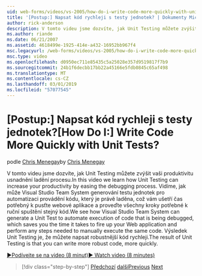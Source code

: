 ```yaml
---
uid: web-forms/videos/vs-2005/how-do-i-write-code-more-quickly-with-unit-tests
title: '[Postup:] Napsat kód rychleji s testy jednotek? | Dokumenty Microsoft'
author: rick-anderson
description: V tomto videu jsme dozvíte, jak Unit Testing můžete zvýšit vaši produktivitu usnadnění ladění procesu. Můžeme vidět, jak může Visual Studio Team System generovat U....
ms.author: riande
ms.date: 06/21/2007
ms.assetid: 4618499e-1925-414e-a432-16952bb967f4
msc.legacyurl: /web-forms/videos/vs-2005/how-do-i-write-code-more-quickly-with-unit-tests
msc.type: video
ms.openlocfilehash: d0950ec711e85435c5a25028e357d9519817f7b9
ms.sourcegitcommit: 24b1f6decbb17bb22a45166e5fdb0845c65af498
ms.translationtype: MT
ms.contentlocale: cs-CZ
ms.lasthandoff: 03/01/2019
ms.locfileid: "57077545"
---
```

<a name="how-do-i-write-code-more-quickly-with-unit-tests"></a><span data-ttu-id="1462a-105">[Postup:] Napsat kód rychleji s testy jednotek?</span><span class="sxs-lookup"><span data-stu-id="1462a-105">[How Do I:] Write Code More Quickly with Unit Tests?</span></span>
====================
<span data-ttu-id="1462a-106">podle [Chris Menegay](https://twitter.com/CMenegay)</span><span class="sxs-lookup"><span data-stu-id="1462a-106">by [Chris Menegay](https://twitter.com/CMenegay)</span></span>

<span data-ttu-id="1462a-107">V tomto videu jsme dozvíte, jak Unit Testing můžete zvýšit vaši produktivitu usnadnění ladění procesu.</span><span class="sxs-lookup"><span data-stu-id="1462a-107">In this video we learn how Unit Testing can increase your productivity by easing the debugging process.</span></span> <span data-ttu-id="1462a-108">Vidíme, jak může Visual Studio Team System generování testu jednotek pro automatizaci provádění kódu, který je právě laděna, což vám ušetří čas potřebný k pusťte webové aplikace a proveďte všechny kroky potřebné k ruční spuštění stejný kód.</span><span class="sxs-lookup"><span data-stu-id="1462a-108">We see how Visual Studio Team System can generate a Unit Test to automate execution of code that is being debugged, which saves you the time it takes to fire up your Web application and perform any steps needed to manually execute the same code.</span></span> <span data-ttu-id="1462a-109">Výsledek Unit Testing je, že můžete napsat robustnější kód rychleji.</span><span class="sxs-lookup"><span data-stu-id="1462a-109">The result of Unit Testing is that you can write more robust code, more quickly.</span></span>

[<span data-ttu-id="1462a-110">&#9654;Podívejte se na video (8 minut)</span><span class="sxs-lookup"><span data-stu-id="1462a-110">&#9654; Watch video (8 minutes)</span></span>](https://channel9.msdn.com/Blogs/ASP-NET-Site-Videos/how-do-i-write-code-more-quickly-with-unit-tests)

> [!div class="step-by-step"]
> <span data-ttu-id="1462a-111">[Předchozí](how-do-i-create-my-own-bug-work-item.md)
> [další](how-do-i-practice-test-driven-development.md)</span><span class="sxs-lookup"><span data-stu-id="1462a-111">[Previous](how-do-i-create-my-own-bug-work-item.md)
[Next](how-do-i-practice-test-driven-development.md)</span></span>
